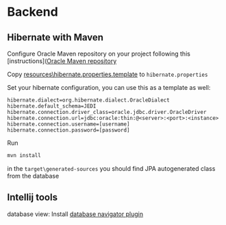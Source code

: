 # Backend

## Hibernate with Maven

Configure Oracle Maven repository on your project following this [instructions]([Oracle Maven repository](https://docs.oracle.com/middleware/1213/core/MAVEN/config_maven_repo.htm#MAVEN9010)

Copy [resources\hibernate.properties.template](src\backend\justinpoc\src\main\resources\hibernate.properties.template) to `hibernate.properties`

Set your hibernate configuration, you can use this as a template as well:

```properties
hibernate.dialect=org.hibernate.dialect.OracleDialect
hibernate.default_schema=JEDI
hibernate.connection.driver_class=oracle.jdbc.driver.OracleDriver
hibernate.connection.url=jdbc:oracle:thin:@<server>:<port>:<instance>
hibernate.connection.username=[username]
hibernate.connection.password=[password]
```

Run

```bash
mvn install
```

in the `target\generated-sources` you should find JPA autogenerated class from the database

## Intellij tools

database view: Install [database navigator plugin](https://plugins.jetbrains.com/plugin/1800-database-navigator)
